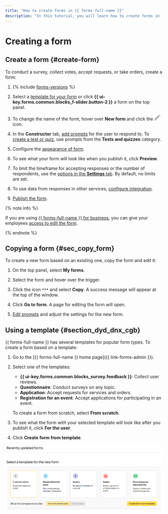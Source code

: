 ```yaml
---
title: "How to create forms in {{ forms-full-name }}"
description: "In this tutorial, you will learn how to create forms in {{ forms-full-name }}."
---
```


# Creating a form

## Create a form {#create-form}

To conduct a survey, collect votes, accept requests, or take orders, create a form:

1. {% include [forms-versions](../_includes/forms/forms-versions.md) %}

1. Select a [template for your form](#section_dyd_dnx_cgb) or click **{{ ui-key.forms.common.blocks_f-slider.button-2 }}** a form on the top panel.

1. To change the name of the form, hover over **New form** and click the ![](../_assets/forms/edit.png) icon.

1. In the **Constructor** tab, [add prompts](add-questions.md) for the user to respond to.
   To [create a test or quiz](tests.md), use prompts from the **Tests and quizzes** category.

1. Configure the [appearance of form](appearance.md).

1. To see what your form will look like when you publish it, click **Preview**.

1. To limit the timeframe for accepting responses or the number of respondents, use the [options in the **Settings** tab](restrictions.md). By default, no limits are set.

1. To use data from responses in other services, [configure integration](notifications.md).

1. [Publish the form](publish.md).


{% note info %}

If you are using [{{ forms-full-name }} for business](forms-for-org.md), you can give your employees [access to edit the form](forms-settings.md#section_vcf_h5b_tbb).

{% endnote %}


## Copying a form {#sec_copy_form}

To create a new form based on an existing one, copy the form and edit it:

1. On the top panel, select **My forms**.

1. Select the form and hover over the trigger.

1. Click the icon ![](../_assets/forms/context-menu.png) and select **Copy**.
   A success message will appear at the top of the window.

1. Click **Go to form**. A page for editing the form will open.

1. [Edit prompts](add-questions.md) and adjust the settings for the new form.


## Using a template {#section_dyd_dnx_cgb}

{{ forms-full-name }} has several templates for popular form types. To create a form based on a template:

1. Go to the [{{ forms-full-name }} home page]({{ link-forms-admin }}).

1. Select one of the templates:

   - **{{ ui-key.forms.common.blocks_survey.feedback }}**: Collect user reviews.
   - **Questionnaire**: Conduct surveys on any topic.
   - **Application**: Accept requests for services and orders.
   - **Registration for an event**: Accept applications for participating in an event.

   To create a form from scratch, select **From scratch**.

1. To see what the form with your selected template will look like after you publish it, click **For the user**.

1. Click **Create form from template**.

![](../_assets/forms/templates.png)